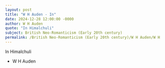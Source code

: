 ```yaml
---
layout: post
title: "W H Auden - In"
date: 2024-12-28 12:00:00 -0000
author: W H Auden
quote: "In Himalchuli"
subject: British Neo-Romanticism (Early 20th century)
permalink: /British Neo-Romanticism (Early 20th century)/W H Auden/W H Auden - In
---
```


In Himalchuli

- W H Auden
